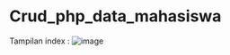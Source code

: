 # Crud_php_data_mahasiswa
Tampilan index :
![image](https://user-images.githubusercontent.com/85886441/197403461-b25eb2e6-aefe-43be-8b7f-ab5ee10fec94.png)
